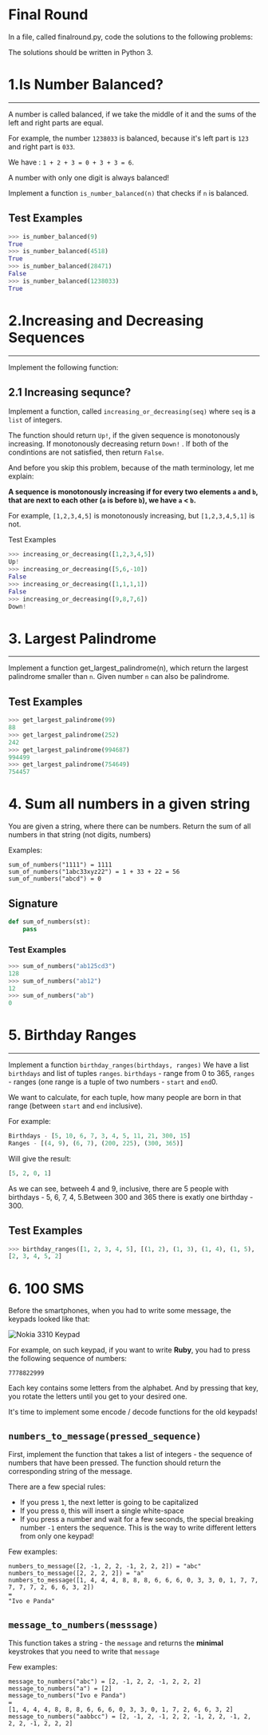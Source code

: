 Final Round
========================
In a file, called finalround.py, code the solutions to the following problems:

The solutions should be written in Python 3.

# 1.Is Number Balanced?
----------------
A number is called balanced, if we take the middle of it and the sums of the left and right parts are equal.

For example, the number `1238033` is balanced, because it's left part is `123` and right part is `033`.

We have : `1 + 2 + 3 = 0 + 3 + 3 = 6`.

A number with only one digit is always balanced!

Implement a function `is_number_balanced(n)` that checks if `n` is balanced.

## Test Examples
```python
>>> is_number_balanced(9)
True
>>> is_number_balanced(4518)
True
>>> is_number_balanced(28471)
False
>>> is_number_balanced(1238033)
True
```

# 2.Increasing and Decreasing Sequences
----------------

Implement the following function:

## 2.1 Increasing sequnce?

Implement a function, called `increasing_or_decreasing(seq)` where `seq` is a `list` of integers.

The function should return `Up!`, if the given sequence is monotonously increasing.
If monotonously decreasing return `Down!` .
If both of the condintions are not satisfied, then return `False`.

And before you skip this problem, because of the math terminology, let me explain:

**A sequence is monotonously increasing if for every two elements `a` and `b`, that are next to each other (`a` is before `b`), we have `a` < `b`.**

For example, `[1,2,3,4,5]` is monotonously increasing, but `[1,2,3,4,5,1]` is not.

 Test Examples
```python
>>> increasing_or_decreasing([1,2,3,4,5])
Up!
>>> increasing_or_decreasing([5,6,-10])
False
>>> increasing_or_decreasing([1,1,1,1])
False
>>> increasing_or_decreasing([9,8,7,6])
Down!
```

# 3. Largest Palindrome
----------------

Implement a function get_largest_palindrome(n), which return the largest palindrome smaller than `n`. Given number `n` can also be palindrome.

## Test Examples
```python
>>> get_largest_palindrome(99)
88
>>> get_largest_palindrome(252)
242
>>> get_largest_palindrome(994687)
994499
>>> get_largest_palindrome(754649)
754457
```

# 4. Sum all numbers in a given string

You are given a string, where there can be numbers. Return the sum of all numbers in that string (not digits, numbers)

Examples:

```
sum_of_numbers("1111") = 1111
sum_of_numbers("1abc33xyz22") = 1 + 33 + 22 = 56
sum_of_numbers("abcd") = 0
```
## Signature
```python
def sum_of_numbers(st):
    pass
```

### Test Examples
```python
>>> sum_of_numbers("ab125cd3")
128
>>> sum_of_numbers("ab12")
12
>>> sum_of_numbers("ab")
0
```

# 5. Birthday Ranges
----------------

Implement a function `birthday_ranges(birthdays, ranges)`
We have a list `birthdays` and list of tuples `ranges`. `birthdays` - range from 0 to 365, `ranges` - ranges (one range is a tuple of two numbers - `start` and `end`0.

We want to calculate, for each tuple, how many people are born in that range (between `start` and `end` inclusive).

For example:

```python
Birthdays - [5, 10, 6, 7, 3, 4, 5, 11, 21, 300, 15]
Ranges - [(4, 9), (6, 7), (200, 225), (300, 365)]
```

Will give the result:
```python
[5, 2, 0, 1]
```

As we can see, betweeh 4 and 9, inclusive, there are 5 people with birthdays - 5, 6, 7, 4, 5.Between 300 and 365 there is exatly one birthday - 300.



## Test Examples
```python
>>> birthday_ranges([1, 2, 3, 4, 5], [(1, 2), (1, 3), (1, 4), (1, 5), (4, 6)])
[2, 3, 4, 5, 2]
```

# 6. 100 SMS

Before the smartphones, when you had to write some message, the keypads looked like that:

![Nokia 3310 Keypad](nokia.jpg)

For example, on such keypad, if you want to write **Ruby**, you had to press the following sequence of numbers:

```
7778822999
```

Each key contains some letters from the alphabet. And by pressing that key, you rotate the letters until you get to your desired one.

It's time to implement some encode / decode functions for the old keypads!

## `numbers_to_message(pressed_sequence)`

First, implement the function that takes a list of integers - the sequence of numbers that have been pressed. The function should return the corresponding string of the message.

There are a few special rules:

* If you press `1`, the next letter is going to be capitalized
* If you press `0`, this will insert a single white-space
* If you press a number and wait for a few seconds, the special breaking number `-1` enters the sequence. This is the way to write different letters from only one keypad!

Few examples:

```
numbers_to_message([2, -1, 2, 2, -1, 2, 2, 2]) = "abc"
numbers_to_message([2, 2, 2, 2]) = "a"
numbers_to_message([1, 4, 4, 4, 8, 8, 8, 6, 6, 6, 0, 3, 3, 0, 1, 7, 7, 7, 7, 7, 2, 6, 6, 3, 2])
=
"Ivo e Panda"
```

## `message_to_numbers(messsage)`

This function takes a string - the `message` and returns the **minimal** keystrokes that you need to write that `message`

Few examples:

```
message_to_numbers("abc") = [2, -1, 2, 2, -1, 2, 2, 2]
message_to_numbers("a") = [2]
message_to_numbers("Ivo e Panda")
=
[1, 4, 4, 4, 8, 8, 8, 6, 6, 6, 0, 3, 3, 0, 1, 7, 2, 6, 6, 3, 2]
message_to_numbers("aabbcc") = [2, -1, 2, -1, 2, 2, -1, 2, 2, -1, 2, 2, 2, -1, 2, 2, 2]
```

